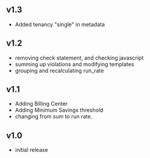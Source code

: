 v1.3
----
- Added tenancy "single" in metadata

v1.2
----
- removing check statement, and checking javascript
- summing up violations and modifying templates
- grouping and recalculating run_rate

v1.1
----
- Adding Billing Center
- Adding Minimum Savings threshold
- changing from sum to run rate. 

v1.0
-----
- initial release